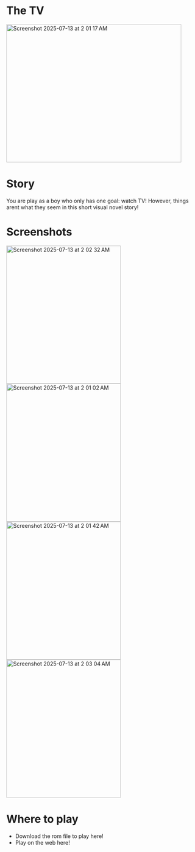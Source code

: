 # The TV
<img width="459" height="361" alt="Screenshot 2025-07-13 at 2 01 17 AM" src="https://github.com/user-attachments/assets/af65156e-d3d8-4520-8c56-9c68745bb93d" />


# Story
You are play as a boy who only has one goal: watch TV! However, things arent what they seem in this short visual novel story!


# Screenshots


<img width="300" height="361" alt="Screenshot 2025-07-13 at 2 02 32 AM" src="https://github.com/user-attachments/assets/2efcb520-48ba-4e8d-99ed-af2168b8b52c" />

<img width="300" height="361" alt="Screenshot 2025-07-13 at 2 01 02 AM" src="https://github.com/user-attachments/assets/64a4387e-d37c-4466-85a1-adea3b0aa440" />

<img width="300" height="361" alt="Screenshot 2025-07-13 at 2 01 42 AM" src="https://github.com/user-attachments/assets/45dea6b7-b2ac-4ac2-85b1-35d589f0af08" />

<img width="300" height="361" alt="Screenshot 2025-07-13 at 2 03 04 AM" src="https://github.com/user-attachments/assets/07d27d07-2a92-4289-be79-4cf39da0edec" />

# Where to play
- Download the rom file to play here!
- Play on the web here!
